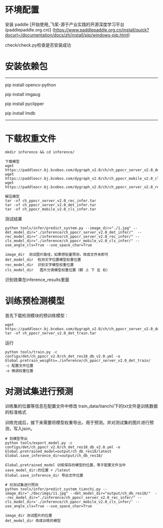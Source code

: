 ﻿
# 环境配置
安装 paddle 
[开始使用_飞桨-源于产业实践的开源深度学习平台 (paddlepaddle.org.cn)]
(https://www.paddlepaddle.org.cn/install/quick?docurl=/documentation/docs/zh/install/pip/windows-pip.html)

check/check.py检查是否安装成功

# 安装依赖包
***
pip install opencv-python

pip install imgaug

pip install pyclipper

pip install lmdb
***


# 下载权重文件
```
mkdir inference && cd inference/

下载模型
wget https://paddleocr.bj.bcebos.com/dygraph_v2.0/ch/ch_ppocr_server_v2.0_det_infer.tar
wget https://paddleocr.bj.bcebos.com/dygraph_v2.0/ch/ch_ppocr_mobile_v2.0_cls_infer.tar
wget https://paddleocr.bj.bcebos.com/dygraph_v2.0/ch/ch_ppocr_server_v2.0_rec_infer.tar

解压模型
tar -xf ch_ppocr_server_v2.0_rec_infer.tar 
tar -xf ch_ppocr_server_v2.0_det_infer.tar
tar -xf ch_ppocr_mobile_v2.0_cls_infer.tar
```
测试结果
```
python tools/infer/predict_system.py --image_dir="./1.jpg" --det_model_dir="./inference/ch_ppocr_server_v2.0_det_infer/"  --rec_model_dir="./inference/ch_ppocr_server_v2.0_rec_infer/" --cls_model_dir="./inference/ch_ppocr_mobile_v2.0_cls_infer/" --use_angle_cls=True --use_space_char=True

image_dir  测试图片路径，如果想批量预测，改成文件夹即可
det_model_dir  检测文字位置模型权重位置
rec_model_dir  识别文字模型权重位置
cls_model_dir   图片分类模型权重位置（朝 上 下 左 右）
```
识别效果在inference_results里面

# 训练预检测模型
首先下载检测模块的预训练模型：
```
wget https://paddleocr.bj.bcebos.com/dygraph_v2.0/ch/ch_ppocr_server_v2.0_det_train.tar
tar -xf ch_ppocr_server_v2.0_det_train.tar
```
运行
```
python tools/train.py -c configs/det/ch_ppocr_v2.0/ch_det_res18_db_v2.0.yml -o Global.pretrain_weights=./inference/ch_ppocr_server_v2.0_det_train/
-c 配置文件位置
-o 微调权重位置
```
# 对测试集进行预测

训练集的位置等信息在配置文件中修改
train_data/tianchi/下的txt文件是训练数据的标准格式

训练完成后，接下来需要将模型权重导出，用于预测。并对测试集的图片进行预测，写入json。
```
# 将模型导出
python tools/export_model.py -c configs/det/ch_ppocr_v2.0/ch_det_res18_db_v2.0.yml -o Global.pretrained_model=output/ch_db_res18/latest  Global.save_inference_dir=output/ch_db_res18/

Global.pretrained_model 训练保存的模型的位置，等于配置文件当中save_model_dir:的位置 + /latest
Global.save_inference_dir 导出文件位置
```
```
# 对测试集进行预测
python tools/infer/predict_system_tianchi.py --image_dir="./doc/imgs/11.jpg" --det_model_dir="output/ch_db_res18/"  --rec_model_dir="./inference/ch_ppocr_server_v2.0_rec_infer/" --cls_model_dir='./inference/ch_ppocr_mobile_v2.0_cls_infer/' --use_angle_cls=True --use_space_char=True

image_dir 测试图片的位置
det_model_dir 改成训练的模型
```













